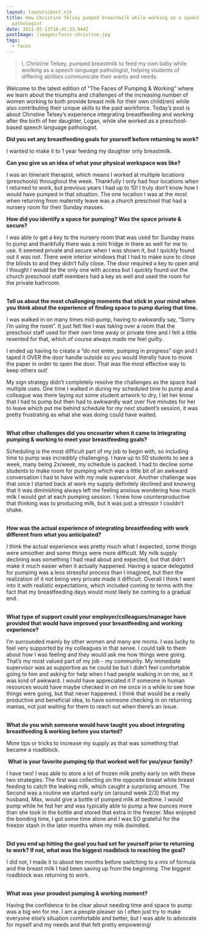 ```yaml
---
layout: layouts/post.njk
title: How Christine Telsey pumped breastmilk while working as a speech language
  pathologist
date: 2021-02-13T18:41:33.944Z
postImage: /images/faces-christine.jpg
tags:
  - faces
---
```

> I, Christine Telsey, pumped breastmilk to feed my own baby while working as a speech language pathologist, helping students of differing abilities communicate their wants and needs. 

Welcome to the latest edition of “The Faces of Pumping & Working” where we learn about the triumphs and challenges of the increasing number of women working to both provide breast milk for their own child(ren) while also contributing their unique skills to the paid workforce. Today’s post is about Christine Telsey’s experience integrating breastfeeding and working after the birth of her daughter, Logan, while she worked as a preschool-based speech language pathologist. 

**Did you set any breastfeeding goals for yourself before returning to work?**

I wanted to make it to 1 year feeding my daughter only breastmilk.

**Can you give us an idea of what your physical workspace was like?**

I was an itinerant therapist, which means I worked at multiple locations (preschools) throughout the week. Thankfully I only had four locations when I returned to work, but previous years I had up to 10! I truly don’t know how I would have pumped in that situation. The one location I was at the most when returning from maternity leave was a church preschool that had a nursery room for their Sunday masses. 

**How did you identify a space for pumping? Was the space private & secure?**

I was able to get a key to the nursery room that was used for Sunday mass to pump and thankfully there was a mini fridge in there as well for me to use. It seemed private and secure when I was shown it, but I quickly found out it was not. There were interior windows that I had to make sure to close the blinds to and they didn’t fully close. The door required a key to open and I thought I would be the only one with access but I quickly found out the church preschool staff members had a key as well and used the room for the private bathroom.

**\
Tell us about the most challenging moments that stick in your mind when you think about the experience of finding space to pump during that time.**

I was walked in on many times mid-pump, having to awkwardly say, “Sorry I’m using the room”. It just felt like I was taking over a room that the preschool staff used for their own time away or private time and I felt a little resented for that, which of course always made me feel guilty.  

I ended up having to create a “do not enter, pumping in progress” sign and I taped it OVER the door handle outside so you would literally have to move the paper in order to open the door. That was the most effective way to keep others out!

My sign strategy didn’t completely resolve the challenges as the space had multiple uses. One time I walked in during my scheduled time to pump and a colleague was there laying out some student artwork to dry, I let her know that I had to pump but then had to awkwardly wait over five minutes for her to leave which put me behind schedule for my next student’s session, it was pretty frustrating as what she was doing could have waited. 

**\
What other challenges did you encounter when it came to integrating pumping & working to meet your breastfeeding goals?**

Scheduling is the most difficult part of my job to begin with, so including time to pump was incredibly challenging. I have up to 50 students to see a week, many being 2x/week, my schedule is packed. I had to decline some students to make room for pumping which was a little bit of an awkward conversation I had to have with my male supervisor. Another challenge was that once I started back at work my supply definitely declined and knowing that it was diminishing always left me feeling anxious wondering how much milk I would get at each pumping session. I knew how counterproductive that thinking was to producing milk, but it was just a stressor I couldn’t shake. 

**\
How was the actual experience of integrating breastfeeding with work different from what you anticipated?**

I think the actual experience was pretty much what I expected, some things were smoother and some things were more difficult. My milk supply declining was something I had read about and expected, but that didn’t make it much easier when it actually happened. Having a space delegated for pumping was a less stressful process than I imagined, but then the realization of it not being very private made it difficult. Overall I think I went into it with realistic expectations, which included coming to terms with the fact that my breastfeeding days would most likely be coming to a gradual end. 

**\
What type of support could your employer/colleagues/manager have provided that would have improved your breastfeeding and working experience?**

I’m surrounded mainly by other women and many are moms. I was lucky to feel very supported by my colleagues in that sense. I could talk to them about how I was feeling and they would ask me how things were going. That’s my most valued part of my job - my community. My immediate supervisor was as supportive as he could be but I didn’t feel comfortable going to him and asking for help when I had people walking in on me, as it was kind of awkward. I would have appreciated it if someone in human resources would have maybe checked in on me once in a while to see how things were going, but that never happened. I think that would be a really productive and beneficial idea, to have someone checking in on returning mamas, not just waiting for them to reach out when there’s an issue. 

**\
What do you wish someone would have taught you about integrating breastfeeding & working before you started?**

More tips or tricks to increase my supply as that was something that became a roadblock. 

 **What is your favorite pumping tip that worked well for you/your family?**

I have two! I was able to store a lot of frozen milk pretty early on with these two strategies. The first was collecting on the opposite breast while breast feeding to catch the leaking milk, which caught a surprising amount. The Second was a routine we started early on (around week 2/3) that my husband, Max, would give a bottle of pumped milk at bedtime. I would pump while he fed her and was typically able to pump a few ounces more than she took in the bottle and stored that extra in the freezer. Max enjoyed the bonding time, I got some time alone and I was SO grateful for the freezer stash in the later months when my milk dwindled.

**\
Did you end up hitting the goal you had set for yourself prior to returning to work? If not, what was the biggest roadblock to reaching the goal?**

I did not, I made it to about ten months before switching to a mix of formula and the breast milk I had been saving up from the beginning. The biggest roadblock was returning to work. 

**\
What was your proudest pumping & working moment?** 

Having the confidence to be clear about needing time and space to pump was a big win for me. I am a people pleaser so I often just try to make everyone else’s situation comfortable and better, but I was able to advocate for myself and my needs and that felt pretty empowering!